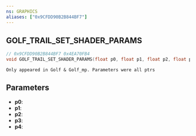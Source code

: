 ```yaml
---
ns: GRAPHICS
aliases: ["0x9CFDD90B2B844BF7"]
---
```

## GOLF_TRAIL_SET_SHADER_PARAMS

```c
// 0x9CFDD90B2B844BF7 0x4EA70FB4
void GOLF_TRAIL_SET_SHADER_PARAMS(float p0, float p1, float p2, float p3, float p4);
```

```
Only appeared in Golf & Golf_mp. Parameters were all ptrs  
```

## Parameters
* **p0**: 
* **p1**: 
* **p2**: 
* **p3**: 
* **p4**: 

